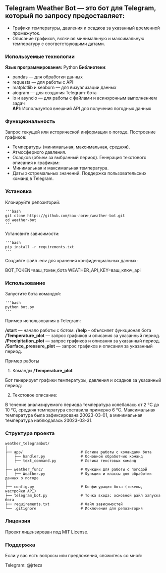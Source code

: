 ## Telegram Weather Bot — это бот для Telegram, который по запросу предоставляет:

- Графики температуры, давления и осадков за указанный временной промежуток.
- Описание графиков, включая минимальную и максимальную температуру с соответствующими датами.

### Используемые технологии

**Язык программирования:** Python
**Библиотеки**:
- pandas — для обработки данных
- requests — для работы с API
- matplotlib и seaborn — для визуализации данных
- aiogram — для создания Telegram-бота
- io и asyncio — для работы с файлами и асинхронным выполнением задач  
**API**: Используется внешний API для получения погодных данных

### Функциональность

Запрос текущей или исторической информации о погоде.
Построение графиков:
- Температуры (минимальная, максимальная, средняя).
- Атмосферного давления.
- Осадков (объем за выбранный период).
Генерация текстового описания к графикам:
- Минимальная и максимальная температура.
- Даты экстремальных значений.
Поддержка пользовательских команд в Telegram.

### Установка

Клонируйте репозиторий:

    '''bash
    git clone https://github.com/ваш-логин/weather-bot.git
    cd weather-bot
    '''

Установите зависимости:

    '''bash
    pip install -r requirements.txt
    '''
    
Создайте файл .env для хранения конфиденциальных данных:

BOT_TOKEN=ваш_токен_бота
WEATHER_API_KEY=ваш_ключ_api

### Использование

Запустите бота командой:

    '''bash
    python bot.py
    '''
Пример использования в Telegram:

**/start** — начало работы с ботом.
**/help** - объясняет функционал бота
**/Temperature_plot** — запрос графиков и описания за указанный период.
**/Precipitation_plot** — запрос графиков и описания за указанный период.
**/Surface_pressure_plot** — запрос графиков и описания за указанный период.

Пример работы
1. Команды **/Temperature_plot**

Бот генерирует графики температуры, давления и осадков за указанный период:

2. Текстовое описание:

В течение анализируемого периода температура колебалась от 2 °C до 10 °C,
средняя температура составила примерно 6 °C.
Максимальная температура была зафиксирована 20023-03-01,
а минимальная температура наблюдалась 20023-03-31.

### Структура проекта

    weather_telegrambot/
    │
    ├── app/                          # Логика работы с командами бота
    │   ├── handler.py                # Основной обработчик команд
    │   ├── text_command.py           # Логика текстовых команд
    │
    ├── weather_func/                 # Функции для работы с погодой
    │   ├── Weather.py                # Функции и классы для обработки данных о погоде
    │
    ├── config.py                     # Конфигурация бота (токены, настройки API)
    ├── telegram_bot.py               # Точка входа: основной файл запуска бота
    ├── requirements.txt              # Файл зависимостей
    └── .gitignore                    # Исключения для репозитория

### Лицензия

Проект лицензирован под MIT License.

### Поддержка

Если у вас есть вопросы или предложения, свяжитесь со мной:

Telegram: @jrteza

